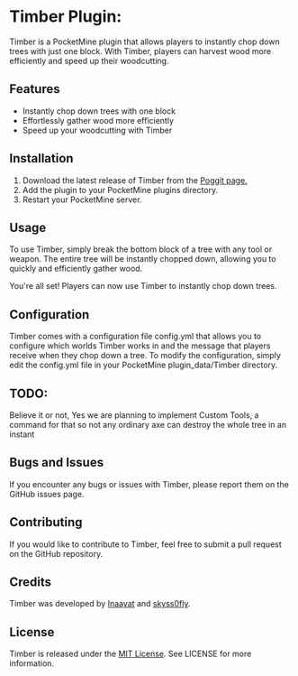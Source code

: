<!DOCTYPE html>
<html>
<head>
</head>
<body>
	<h1>Timber Plugin:</h1>
	<p>Timber is a PocketMine plugin that allows players to instantly chop down trees with just one block. With Timber, players can harvest wood more efficiently and speed up their woodcutting.</p>
	<h2>Features</h2>
<ul>
	<li>Instantly chop down trees with one block</li>
	<li>Effortlessly gather wood more efficiently</li>
	<li>Speed up your woodcutting with Timber</li>
</ul>

<h2>Installation</h2>
<ol>
	<li>Download the latest release of Timber from the <a href="https://poggit.pmmp.io/p/Timber">Poggit page.</a></li>
	<li>Add the plugin to your PocketMine plugins directory.</li>
	<li>Restart your PocketMine server.</li>
</ol>

<h2>Usage</h2>
<p>To use Timber, simply break the bottom block of a tree with any tool or weapon. The entire tree will be instantly chopped down, allowing you to quickly and efficiently gather wood.</p>
<p>You're all set! Players can now use Timber to instantly chop down trees.</p>

<h2>Configuration</h2>
<p>Timber comes with a configuration file config.yml that allows you to configure which worlds Timber works in and the message that players receive when they chop down a tree. To modify the configuration, simply edit the config.yml file in your PocketMine plugin_data/Timber directory.</p>

<h2>TODO:</h2>
<p>Believe it or not, Yes we are planning to implement Custom Tools, a command for that so not any ordinary axe can destroy the whole tree in an instant</p>
<h2>Bugs and Issues</h2>
<p>If you encounter any bugs or issues with Timber, please report them on the GitHub issues page.</p>

<h2>Contributing</h2>
<p>If you would like to contribute to Timber, feel free to submit a pull request on the GitHub repository.</p>

<h2>Credits</h2>
<p>Timber was developed by <a href="https://github.com/Inaay">Inaayat</a> and <a href="https://github.com/skyss0fly">skyss0fly</a>.</p>

<h2>License</h2>
<p>Timber is released under the <a href="https://github.com/Zonasky/Timber/blob/main/LICENSE">MIT License</a>. See LICENSE for more information.</p>
</body>
</html>
